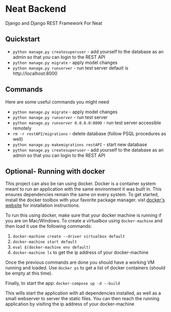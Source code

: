 # Neat Backend

Django  and Django REST Framework For Neat

## Quickstart

* `python manage.py createsuperuser` - add yourself to the database as an admin so that you can login to the REST API
* `python manage.py migrate` - apply model changes
* `python manage.py runserver` - run test server default is http://localhost:8000

## Commands

Here are some useful commands you might need

* `python manage.py migrate` - apply model changes
* `python manage.py runserver` - run test server
* `python manage.py runserver 0.0.0.0:8000` - run test server accessible remotely
* `rm -r restAPI/migrations` - delete database (follow PSQL procedures as well)
* `python manage.py makemigrations restAPI` - start new database
* `python manage.py createsuperuser` - add yourself to the database as an admin so that you can login to the REST API

## Optional- Running with docker

This project can also be ran using docker. Docker is a container system meant
to run an application with the same environment it was built in. This ensures
dependencies remain the same on every system. To get started, install the
docker toolbox with your favorite package manager. vist [docker's website][1] 
for installation instructions.

To run this using docker, make sure that your docker machine is running if you
are on Mac/Windows. To create a virtualbox using `docker-machine` and then load
it use the following commands:

1. `docker-machine create --driver virtualbox default`
2. `docker-machine start default`
3. `eval $(docker-machine env default)`
3. `docker-machine ls` to get the ip address of your docker-machine

Once the previous commands are done you should have a working VM running and
loaded. Use `docker ps` to get a list of docker containers (should be empty at
this time).

Finally, to start the app:
`docker-compose up -d --build`

This wills start the application with all dependencies installed, as well as a
small webserver to server the static files. You can then reach the running 
application by visiting the ip address of your docker-machine

[1]: https://www.docker.com/products/docker-toolbox
